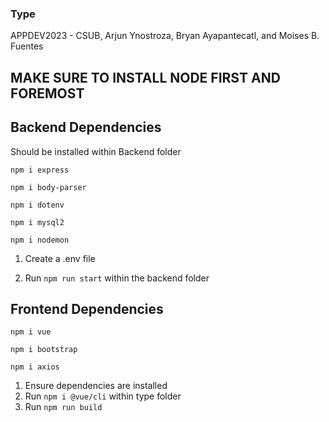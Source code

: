 ### Type
APPDEV2023 - CSUB, Arjun Ynostroza, Bryan Ayapantecatl, and Moises B. Fuentes
## MAKE SURE TO INSTALL NODE FIRST AND FOREMOST

## Backend Dependencies
Should be installed within Backend folder
```
npm i express

npm i body-parser

npm i dotenv

npm i mysql2

npm i nodemon
```
1. Create a .env file

2. Run ```npm run start``` within the backend folder

## Frontend Dependencies
```
npm i vue

npm i bootstrap

npm i axios
```
1. Ensure dependencies are installed
2. Run ```npm i @vue/cli``` within type folder
3. Run ```npm run build```
